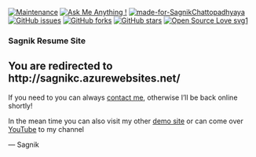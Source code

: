 [![Maintenance](https://img.shields.io/badge/Maintained%3F-yes-green.svg)](https://github.com/sagnik20/sagnik20.github.io/graphs/commit-activity) [![Ask Me Anything !](https://img.shields.io/badge/Ask%20me-anything-1abc9c.svg)](https://GitHub.com/sagnik20/ama) [![made-for-SagnikChattopadhyaya](https://img.shields.io/badge/Made%20by-Sagnik%20Chattopadhyaya-1f425f.svg)](http://sagnikc.azurewebsites.net/) [![GitHub issues](https://img.shields.io/github/issues/sagnik20/sagnik20.github.io)](https://github.com/sagnik20/sagnik20.github.io/issues)
[![GitHub forks](https://img.shields.io/github/forks/sagnik20/sagnik20.github.io?style=social)](https://github.com/sagnik20/sagnik20.github.io/network) [![GitHub stars](https://img.shields.io/github/stars/sagnik20/sagnik20.github.io?style=social)](https://github.com/sagnik20/sagnik20.github.io/stargazers) [![Open Source Love svg1](https://badges.frapsoft.com/os/v1/open-source.svg?v=103)](https://github.com/ellerbrock/open-source-badges/)


<h3>Sagnik Resume Site</h3>


<article>
    <h1>You are redirected to http://sagnikc.azurewebsites.net/ </h1>
    <div>
        <p>If you need to you can always <a href="mailto:sagnikchatterjee155@outlook.com">contact me</a>, otherwise I&rsquo;ll be back online shortly!</p>
        <p>In the mean time you can also visit my other <a href="https://sagnik20.github.io/site0/">demo site</a> or can come over <a href="https://www.youtube.com/channel/UCJ3oAXX8S6CLIH7IlVKD8rA">YouTube</a> to my channel</p>
        <p>&mdash; Sagnik</p>
    </div>
</article>
